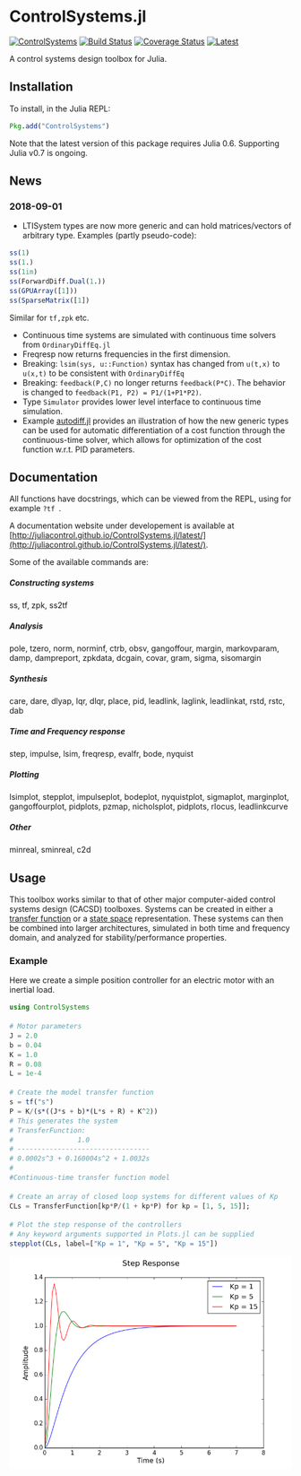 # ControlSystems.jl

[![ControlSystems](http://pkg.julialang.org/badges/ControlSystems_0.6.svg)](http://pkg.julialang.org/?pkg=ControlSystems)
[![Build Status](https://travis-ci.org/JuliaControl/ControlSystems.jl.svg?branch=master)](https://travis-ci.org/JuliaControl/ControlSystems.jl)
[![Coverage Status](https://coveralls.io/repos/github/JuliaControl/ControlSystems.jl/badge.svg?branch=master)](https://coveralls.io/github/JuliaControl/ControlSystems.jl?branch=master)
[![Latest](https://img.shields.io/badge/docs-latest-blue.svg)](http://juliacontrol.github.io/ControlSystems.jl/latest/)

A control systems design toolbox for Julia.

## Installation

To install, in the Julia REPL:

```julia
Pkg.add("ControlSystems")
```
Note that the latest version of this package requires Julia 0.6. Supporting Julia v0.7 is ongoing.

## News
### 2018-09-01
- LTISystem types are now more generic and can hold matrices/vectors of arbitrary type. Examples (partly pseudo-code):
```julia
ss(1)
ss(1.)
ss(1im)
ss(ForwardDiff.Dual(1.))
ss(GPUArray([1]))
ss(SparseMatrix([1])
```
Similar for `tf,zpk` etc.
- Continuous time systems are simulated with continuous time solvers from `OrdinaryDiffEq.jl`
- Freqresp now returns frequencies in the first dimension.
- Breaking: `lsim(sys, u::Function)` syntax has changed from `u(t,x)` to `u(x,t)` to be consistent with `OrdinaryDiffEq`
- Breaking: `feedback(P,C)` no longer returns `feedback(P*C)`. The behavior is changed to `feedback(P1, P2) = P1/(1+P1*P2)`.
- Type `Simulator` provides lower level interface to continuous time simulation.
- Example [autodiff.jl](https://github.com/JuliaControl/ControlSystems.jl/tree/master/example/autodiff.jl) provides an illustration of how the new generic types can be used for automatic differentiation of a cost function through the continuous-time solver, which allows for optimization of the cost function w.r.t. PID parameters.


## Documentation

All functions have docstrings, which can be viewed from the REPL, using for example `?tf `.

A documentation website under developement is available at [http://juliacontrol.github.io/ControlSystems.jl/latest/](http://juliacontrol.github.io/ControlSystems.jl/latest/).

Some of the available commands are:
##### Constructing systems
ss, tf, zpk, ss2tf
##### Analysis
pole, tzero, norm, norminf, ctrb, obsv, gangoffour, margin, markovparam, damp, dampreport, zpkdata, dcgain, covar, gram, sigma, sisomargin
##### Synthesis
care, dare, dlyap, lqr, dlqr, place, pid, leadlink, laglink, leadlinkat, rstd, rstc, dab
##### Time and Frequency response
step, impulse, lsim, freqresp, evalfr, bode, nyquist
##### Plotting
lsimplot, stepplot, impulseplot, bodeplot, nyquistplot, sigmaplot, marginplot, gangoffourplot, pidplots, pzmap, nicholsplot, pidplots, rlocus, leadlinkcurve
##### Other
minreal, sminreal, c2d
## Usage

This toolbox works similar to that of other major computer-aided control
systems design (CACSD) toolboxes. Systems can be created in either a [transfer
function](http://en.wikipedia.org/wiki/Transfer_function) or a [state
space](http://en.wikipedia.org/wiki/State-space_representation) representation.
These systems can then be combined into larger architectures, simulated in both
time and frequency domain, and analyzed for stability/performance properties.

### Example

Here we create a simple position controller for an electric motor with an
inertial load.

```julia
using ControlSystems

# Motor parameters
J = 2.0
b = 0.04
K = 1.0
R = 0.08
L = 1e-4

# Create the model transfer function
s = tf("s")
P = K/(s*((J*s + b)*(L*s + R) + K^2))
# This generates the system
# TransferFunction:
#                1.0
# ---------------------------------
# 0.0002s^3 + 0.160004s^2 + 1.0032s
#
#Continuous-time transfer function model

# Create an array of closed loop systems for different values of Kp
CLs = TransferFunction[kp*P/(1 + kp*P) for kp = [1, 5, 15]];

# Plot the step response of the controllers
# Any keyword arguments supported in Plots.jl can be supplied
stepplot(CLs, label=["Kp = 1", "Kp = 5", "Kp = 15"])
```

![StepResponse](/example/step_response.png)
